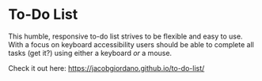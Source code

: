# To-Do List

This humble, responsive to-do list strives to be flexible and easy to use. With a focus on keyboard accessibility users should be able to complete all tasks (get it?) using either a keyboard *or* a mouse.

Check it out here: https://jacobgiordano.github.io/to-do-list/
